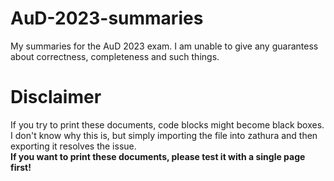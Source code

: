 # AuD-2023-summaries
My summaries for the AuD 2023 exam. I am unable to give any guarantess about correctness, completeness and such things.

# Disclaimer
If you try to print these documents, code blocks might become black boxes. <br>
I don't know why this is, but simply importing the file into zathura and then exporting it resolves the issue. <br>
**If you want to print these documents, please test it with a single page first!**
